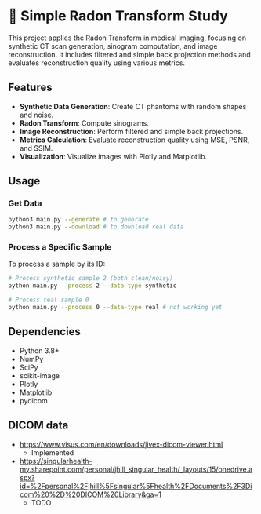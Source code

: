 # 🧬 Simple Radon Transform Study

This project applies the Radon Transform in medical imaging, focusing on synthetic CT scan generation, sinogram computation, and image reconstruction. It includes filtered and simple back projection methods and evaluates reconstruction quality using various metrics.

## Features

- **Synthetic Data Generation**: Create CT phantoms with random shapes and noise.
- **Radon Transform**: Compute sinograms.
- **Image Reconstruction**: Perform filtered and simple back projections.
- **Metrics Calculation**: Evaluate reconstruction quality using MSE, PSNR, and SSIM.
- **Visualization**: Visualize images with Plotly and Matplotlib.

## Usage

### Get Data

```bash
python3 main.py --generate # to generate
python3 main.py --download # to download real data
```

### Process a Specific Sample

To process a sample by its ID:

```bash
# Process synthetic sample 2 (both clean/noisy)
python main.py --process 2 --data-type synthetic

# Process real sample 0
python main.py --process 0 --data-type real # not working yet
```

## Dependencies

- Python 3.8+
- NumPy
- SciPy
- scikit-image
- Plotly
- Matplotlib
- pydicom

## DICOM data

- https://www.visus.com/en/downloads/jivex-dicom-viewer.html
    - Implemented
- https://singularhealth-my.sharepoint.com/personal/jhill_singular_health/_layouts/15/onedrive.aspx?id=%2Fpersonal%2Fjhill%5Fsingular%5Fhealth%2FDocuments%2F3Dicom%20%2D%20DICOM%20Library&ga=1
    - TODO